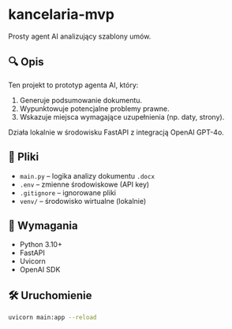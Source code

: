 # kancelaria-mvp

Prosty agent AI analizujący szablony umów.

## 🔍 Opis

Ten projekt to prototyp agenta AI, który:

1. Generuje podsumowanie dokumentu.
2. Wypunktowuje potencjalne problemy prawne.
3. Wskazuje miejsca wymagające uzupełnienia (np. daty, strony).

Działa lokalnie w środowisku FastAPI z integracją OpenAI GPT-4o.

## 📁 Pliki

- `main.py` – logika analizy dokumentu `.docx`
- `.env` – zmienne środowiskowe (API key)
- `.gitignore` – ignorowane pliki
- `venv/` – środowisko wirtualne (lokalnie)

## 🧠 Wymagania

- Python 3.10+
- FastAPI
- Uvicorn
- OpenAI SDK

## 🛠️ Uruchomienie

```bash
uvicorn main:app --reload
